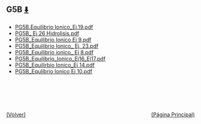 
<html>
<body>
<h2>G5B <a href="https://downgit.github.io/#/home?url=https://github.com/Apuntes-FIUBA/Apuntes-Electronica/tree/main/83 - Química/8301 - Quimica/Guias de Problemas/Problemas Resueltos/G5B" style="font-size:20px">  ⬇️ </a></h2>
<ul>
    <li><a href="PG5B.Equilibrio Ionico_Ej.19.pdf">PG5B.Equilibrio Ionico_Ej.19.pdf</a></li>
    <li><a href="PG5B_ Ej 26 Hidrolisis.pdf">PG5B_ Ej 26 Hidrolisis.pdf</a></li>
    <li><a href="PG5B_Equilibrio Ionico Ej 9.pdf">PG5B_Equilibrio Ionico Ej 9.pdf</a></li>
    <li><a href="PG5B_Equilibrio Ionico_ Ej. 23.pdf">PG5B_Equilibrio Ionico_ Ej. 23.pdf</a></li>
    <li><a href="PG5B_Equilibrio ionico_ Ej 8.pdf">PG5B_Equilibrio ionico_ Ej 8.pdf</a></li>
    <li><a href="PG5B_Equilibrio_Ionico_Ej16_Ej17.pdf">PG5B_Equilibrio_Ionico_Ej16_Ej17.pdf</a></li>
    <li><a href="PG5B_Equilirbio Ionico_Ej 14.pdf">PG5B_Equilirbio Ionico_Ej 14.pdf</a></li>
    <li><a href="PG5B_Equlibrio Ionico Ej 10.pdf">PG5B_Equlibrio Ionico Ej 10.pdf</a></li>
</ul>
</body>
</html>











<br><br><br><br><br><a href="../" style="float: left">(Volver)</a> <a href="https://apuntes-fiuba.github.io/Apuntes-Electronica" style="float: right">(Página Principal)</a>
